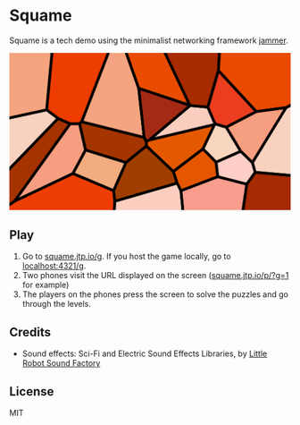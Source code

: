 Squame
===

Squame is a tech demo using the minimalist networking framework [jammer](https://github.com/jtpio/jammer).

![Screenshot](https://raw.githubusercontent.com/jtpio/squame/master/public/assets/screenshot.png)

## Play

1. Go to [squame.jtp.io/g](http://squame.jtp.io/g). If you host the game locally, go to [localhost:4321/g](http://localhost:4321/g).
2. Two phones visit the URL displayed on the screen ([squame.jtp.io/p/?g=1](http://squame.jtp.io/p/?g=1) for example)
3. The players on the phones press the screen to solve the puzzles and go through the levels.

## Credits

- Sound effects: Sci-Fi and Electric Sound Effects Libraries, by [Little Robot Sound Factory](http://www.littlerobotsoundfactory.com/)

## License

MIT
